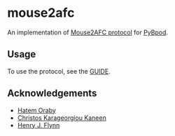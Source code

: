 # mouse2afc

An implementation of [Mouse2AFC protocol](https://github.com/marionbosc/Mouse2AFC/tree/larkum_lab) for [PyBpod](https://github.com/ckarageorgkaneen/pybpod).

## Usage

To use the protocol, see the [GUIDE](./GUIDE.md).

## Acknowledgements

- [Hatem Oraby](https://github.com/marionbosc/Mouse2AFC/)
- [Christos Karageorgiou Kaneen](https://github.com/ckarageorgkaneen/mouse2afc)
- [Henry J. Flynn](https://github.com/HenryJFlynn/mouse2afc)
